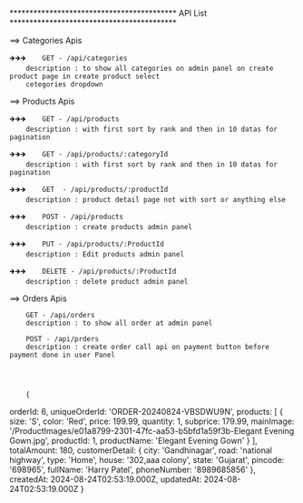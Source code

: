 ****************************************** API List ******************************************

==> Categories Apis

    🡺🡺🡺    GET - /api/categories
        description : to show all categories on admin panel on create product page in create product select
        cetegories dropdown

==> Products Apis

    🡺🡺🡺    GET - /api/products
        description : with first sort by rank and then in 10 datas for pagination

    🡺🡺🡺    GET - /api/products/:categoryId
        description : with first sort by rank and then in 10 datas for pagination

    🡺🡺🡺    GET  - /api/products/:productId
        description : product detail page not with sort or anything else

    🡺🡺🡺    POST - /api/products
        description : create products admin panel

    🡺🡺🡺    PUT - /api/products/:ProductId
        description : Edit products admin panel

    🡺🡺🡺    DELETE - /api/products/:ProductId
        description : delete product admin panel

==> Orders Apis

        GET - /api/orders
        description : to show all order at admin panel 

        POST - /api/prders
        description : create order call api on payment button before payment done in user Panel

        


        {
  orderId: 6,
  uniqueOrderId: 'ORDER-20240824-VBSDWU9N',
  products: [
    {
      size: 'S',
      color: 'Red',
      price: 199.99,
      quantity: 1,
      subprice: 179.99,
      mainImage: '/ProductImages/e01a8799-2301-47fc-aa53-b5bfd1a59f3b-Elegant Evening Gown.jpg',
      productId: 1,
      productName: 'Elegant Evening Gown'
    }
  ],
  totalAmount: 180,
  customerDetail: {
    city: 'Gandhinagar',
    road: 'national highway',
    type: 'Home',
    house: '302,aaa colony',
    state: 'Gujarat',
    pincode: '698965',
    fullName: 'Harry Patel',
    phoneNumber: '8989685856'
  },
  createdAt: 2024-08-24T02:53:19.000Z,
  updatedAt: 2024-08-24T02:53:19.000Z
}